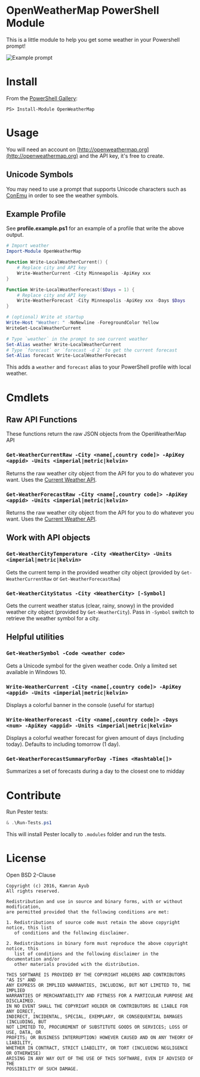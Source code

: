 # OpenWeatherMap PowerShell Module

This is a little module to help you get some weather in your Powershell prompt!

![Example prompt](https://cloud.githubusercontent.com/assets/563819/17579558/757e8af6-5f5c-11e6-887d-87d299a9a8c0.png)

# Install

From the [PowerShell Gallery](https://www.powershellgallery.com):

    PS> Install-Module OpenWeatherMap

# Usage

You will need an account on [http://openweathermap.org](http://openweathermap.org) and the API key, it's free to create.

## Unicode Symbols

You may need to use a prompt that supports Unicode characters such as [ConEmu](https://conemu.github.io/) in order to see the weather
symbols.

## Example Profile

See **profile.example.ps1** for an example of a profile that write the above output.

```powershell
# Import weather
Import-Module OpenWeatherMap

Function Write-LocalWeatherCurrent() {
    # Replace city and API key
    Write-WeatherCurrent -City Minneapolis -ApiKey xxx
}

Function Write-LocalWeatherForecast($Days = 1) {
    # Replace city and API key
    Write-WeatherForecast -City Minneapolis -ApiKey xxx -Days $Days
}

# (optional) Write at startup
Write-Host "Weather: " -NoNewline -ForegroundColor Yellow
WriteGet-LocalWeatherCurrent

# Type `weather` in the prompt to see current weather
Set-Alias weather Write-LocalWeatherCurrent
# Type `forecast` or `forecast -d 2` to get the current forecast
Set-Alias forecast Write-LocalWeatherForecast
```

This adds a `weather` and `forecast` alias to your PowerShell profile with local weather.

# Cmdlets

## Raw API Functions

These functions return the raw JSON objects from the OpenWeatherMap API

### `Get-WeatherCurrentRaw -City <name[,country code]> -ApiKey <appid> -Units <imperial|metric|kelvin>`

Returns the raw weather city object from the API for you to do whatever you want. 
Uses the [Current Weather API](http://openweathermap.org/current).

### `Get-WeatherForecastRaw -City <name[,country code]> -ApiKey <appid> -Units <imperial|metric|kelvin>`

Returns the raw weather city object from the API for you to do whatever you want. 
Uses the [Current Weather API](http://openweathermap.org/current).

## Work with API objects

### `Get-WeatherCityTemperature -City <WeatherCity> -Units <imperial|metric|kelvin>`

Gets the current temp in the provided weather city object (provided by `Get-WeatherCurrentRaw` or `Get-WeatherForecastRaw`)

### `Get-WeatherCityStatus -City <WeatherCity> [-Symbol]`

Gets the current weather status (clear, rainy, snowy) in the provided weather city object (provided by `Get-WeatherCity`).
Pass in `-Symbol` switch to retrieve the weather symbol for a city.

## Helpful utilities

### `Get-WeatherSymbol -Code <weather code>`

Gets a Unicode symbol for the given weather code. Only a limited set available in Windows 10.

### `Write-WeatherCurrent -City <name[,country code]> -ApiKey <appid> -Units <imperial|metric|kelvin>`

Displays a colorful banner in the console (useful for startup)

### `Write-WeatherForecast -City <name[,country code]> -Days <num> -ApiKey <appid> -Units <imperial|metric|kelvin>`

Displays a colorful weather forecast for given amount of days (including today). Defaults to including tomorrow (1 day).

### `Get-WeatherForecastSummaryForDay -Times <Hashtable[]>`

Summarizes a set of forecasts during a day to the closest one to midday

# Contribute

Run Pester tests:

```powershell
& .\Run-Tests.ps1
```

This will install Pester locally to `.modules` folder and run the tests.

# License

Open BSD 2-Clause

```
Copyright (c) 2016, Kamran Ayub
All rights reserved.

Redistribution and use in source and binary forms, with or without modification, 
are permitted provided that the following conditions are met:

1. Redistributions of source code must retain the above copyright notice, this list 
   of conditions and the following disclaimer.

2. Redistributions in binary form must reproduce the above copyright notice, this 
   list of conditions and the following disclaimer in the documentation and/or 
   other materials provided with the distribution.

THIS SOFTWARE IS PROVIDED BY THE COPYRIGHT HOLDERS AND CONTRIBUTORS "AS IS" AND 
ANY EXPRESS OR IMPLIED WARRANTIES, INCLUDING, BUT NOT LIMITED TO, THE IMPLIED 
WARRANTIES OF MERCHANTABILITY AND FITNESS FOR A PARTICULAR PURPOSE ARE DISCLAIMED. 
IN NO EVENT SHALL THE COPYRIGHT HOLDER OR CONTRIBUTORS BE LIABLE FOR ANY DIRECT, 
INDIRECT, INCIDENTAL, SPECIAL, EXEMPLARY, OR CONSEQUENTIAL DAMAGES (INCLUDING, BUT 
NOT LIMITED TO, PROCUREMENT OF SUBSTITUTE GOODS OR SERVICES; LOSS OF USE, DATA, OR 
PROFITS; OR BUSINESS INTERRUPTION) HOWEVER CAUSED AND ON ANY THEORY OF LIABILITY, 
WHETHER IN CONTRACT, STRICT LIABILITY, OR TORT (INCLUDING NEGLIGENCE OR OTHERWISE) 
ARISING IN ANY WAY OUT OF THE USE OF THIS SOFTWARE, EVEN IF ADVISED OF THE 
POSSIBILITY OF SUCH DAMAGE.
```
